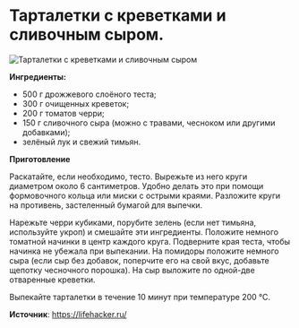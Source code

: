 # Тарталетки с креветками и сливочным сыром.

![Тарталетки с креветками и сливочным сыром](/images/Kulinar/Salad/tartkrev.jpg 'Тарталетки с креветками и сливочным сыром')

**Ингредиенты:**

- 500 г дрожжевого слоёного теста;
- 300 г очищенных креветок;
- 200 г томатов черри;
- 150 г сливочного сыра (можно с травами, чесноком или другими добавками);
- зелёный лук и свежий тимьян.

**Приготовление**

Раскатайте, если необходимо, тесто. Вырежьте из него круги диаметром около 6 сантиметров. Удобно делать это при помощи формовочного кольца или миски с острыми краями. Разложите круги на противень, застеленный бумагой для выпечки.

Нарежьте черри кубиками, порубите зелень (если нет тимьяна, используйте укроп) и смешайте эти ингредиенты. Положите немного томатной начинки в центр каждого круга. Подверните края теста, чтобы начинка не убежала при выпекании. На помидоры положите немного сыра (если сыр без добавок, поперчите его на свой вкус, добавьте щепотку чесночного порошка). На сыр выложите по одной-две отваренные креветки.

Выпекайте тарталетки в течение 10 минут при температуре 200 °С.

**Источник**: https://lifehacker.ru/
